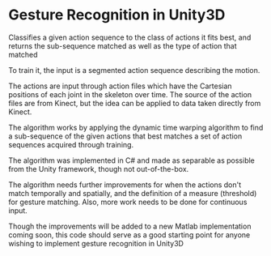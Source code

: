 # Gesture Recognition in Unity3D

Classifies a given action sequence to the class of actions it fits best, and returns the sub-sequence matched as well as the type of action that matched

To train it, the input is a segmented action sequence describing the motion.

The actions are input through action files which have the Cartesian positions of each joint in the skeleton over time. The source of the action files are from Kinect, but the idea can be applied to data taken directly from Kinect.

The algorithm works by applying the dynamic time warping algorithm to find a sub-sequence of the given actions that best matches a set of action sequences acquired through training.

The algorithm was implemented in C# and made as separable as possible from the Unity framework, though not out-of-the-box.

The algorithm needs further improvements for when the actions don't match temporally and spatially, and the definition of a measure (threshold) for gesture matching. Also, more work needs to be done for continuous input.

Though the improvements will be added to a new Matlab implementation coming soon, this code should serve as a good starting point for anyone wishing to implement gesture recognition in Unity3D
